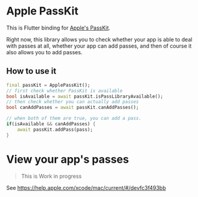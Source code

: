 # Apple PassKit

This is Flutter binding for [Apple's PassKit](https://developer.apple.com/documentation/passkit).

Right now, this library allows you to check whether your app is able to deal with passes at all, whether your app can add passes, and then of course it also allows you to add passes.


## How to use it
```dart
final passKit = ApplePassKit();
// first check whether PassKit is available
bool isAvailable = await passKit.isPassLibraryAvailable();
// then check whether you can actually add passes
bool canAddPasses = await passKit.canAddPasses();

// when both of them are true, you can add a pass.
if(isAvailable && canAddPasses) {
    await passKit.addPass(pass);
}
```

# View your app's passes

> This is Work in progress

See
https://help.apple.com/xcode/mac/current/#/devfc3f493bb